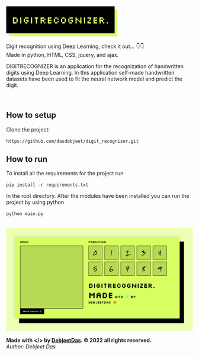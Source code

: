 <!-- # <strong style="color:#ffffff;">Digit</strong>Recognizer. -->
<img src="./assets/app_logo.png" alt="demo" width="300">
<br>

Digit recognition using Deep Learning, check it out... 👇👇<br>
Made in python, HTML, CSS, jquery, and ajax.

DIGITRECOGNIZER is an application for the recognization of handwritten digits using Deep Learning. In this application self-made handwritten datasets have been used to fit the neural network model and predict the digit.

<br>
<!-- Website: https://dasdebjeet.github.io -->


## How to setup

Clone the project:

    https://github.com/dasdebjeet/digit_recognizer.git

## How to run

To install all the requirements for the project run

	pip install -r requirements.txt

In the root directory. After the modules have been installed you can run the project by using python

	python main.py

<br>
<img src="./assets/app_how_use.png" alt="demo">
<br>

**Made with </> by <a href="https://dasdebjeet.github.io">DebjeetDas</a>. © 2022 all rights reserved.**<br>
*Author: Debjeet Das*
